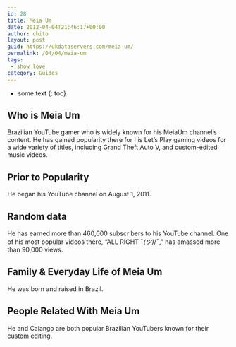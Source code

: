 ```yaml
---
id: 28
title: Meia Um
date: 2012-04-04T21:46:17+00:00
author: chito
layout: post
guid: https://ukdataservers.com/meia-um/
permalink: /04/04/meia-um
tags:
 - show love
category: Guides
---
```


* some text
{: toc}


## Who is  Meia Um
                  
                  
                  
Brazilian YouTube gamer who is widely known for his MeiaUm channel&#8217;s content. He has gained popularity there for his Let&#8217;s Play gaming videos for a wide variety of titles, including Grand Theft Auto V, and custom-edited music videos.
                  
                
                
                
## Prior to Popularity 
                  
                  
                  
He began his YouTube channel on August 1, 2011.
                  
                
                
                
## Random data 
                  
                  
                  
He has earned more than 460,000 subscribers to his YouTube channel. One of his most popular videos there, &#8220;ALL RIGHT ¯_(ツ)_/¯,&#8221; has amassed more than 90,000 views.
                  
                
                
                
## Family & Everyday Life of Meia Um
                  
                  
                  
He was born and raised in Brazil.
                  
                
                
                
## People Related With  Meia Um
                  
                  
                  
He and Calango are both popular Brazilian YouTubers known for their custom editing.
                  
                
              
            
          
          
          
    
    
  
